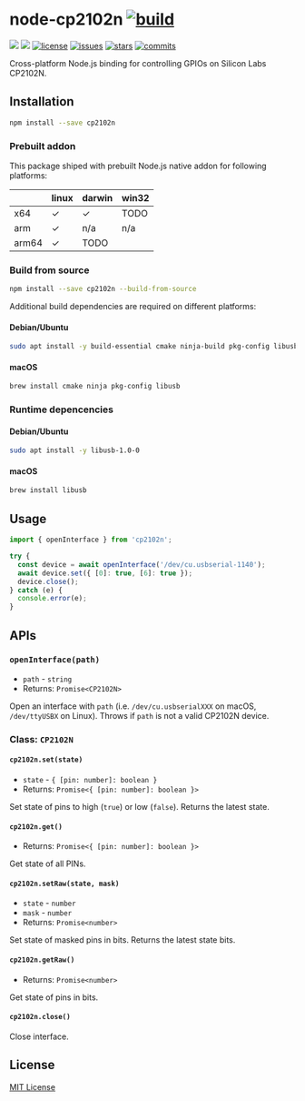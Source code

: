 node-cp2102n [![build](https://github.com/xingrz/node-cp2102n/actions/workflows/build.yml/badge.svg)](https://github.com/xingrz/node-cp2102n/actions/workflows/build.yml)
==========

[![][npm-version]][npm-url] [![][npm-downloads]][npm-url] [![license][license-img]][license-url] [![issues][issues-img]][issues-url] [![stars][stars-img]][stars-url] [![commits][commits-img]][commits-url]

Cross-platform Node.js binding for controlling GPIOs on Silicon Labs CP2102N.

## Installation

```sh
npm install --save cp2102n
```

### Prebuilt addon

This package shiped with prebuilt Node.js native addon for following platforms:

|       | linux | darwin | win32 |
|-------|-------|--------|-------|
| x64   | ✓     | ✓      | TODO  |
| arm   | ✓     | n/a    | n/a   |
| arm64 | ✓     | TODO   |       |

### Build from source

```sh
npm install --save cp2102n --build-from-source
```

Additional build dependencies are required on different platforms:

#### Debian/Ubuntu

```sh
sudo apt install -y build-essential cmake ninja-build pkg-config libusb-1.0-0-dev
```

#### macOS

```sh
brew install cmake ninja pkg-config libusb
```

### Runtime depencencies

#### Debian/Ubuntu

```sh
sudo apt install -y libusb-1.0-0
```

#### macOS

```sh
brew install libusb
```

## Usage

```ts
import { openInterface } from 'cp2102n';

try {
  const device = await openInterface('/dev/cu.usbserial-1140');
  await device.set({ [0]: true, [6]: true });
  device.close();
} catch (e) {
  console.error(e);
}
```

## APIs

### `openInterface(path)`

* `path` - `string`
* Returns: `Promise<CP2102N>`

Open an interface with `path` (i.e. `/dev/cu.usbserialXXX` on macOS, `/dev/ttyUSBX` on Linux). Throws if `path` is not a valid CP2102N device.

### Class: `CP2102N`

#### `cp2102n.set(state)`

* `state` - `{ [pin: number]: boolean }`
* Returns: `Promise<{ [pin: number]: boolean }>`

Set state of pins to high (`true`) or low (`false`). Returns the latest state.

#### `cp2102n.get()`

* Returns: `Promise<{ [pin: number]: boolean }>`

Get state of all PINs.

#### `cp2102n.setRaw(state, mask)`

* `state` - `number`
* `mask` - `number`
* Returns: `Promise<number>`

Set state of masked pins in bits. Returns the latest state bits.

#### `cp2102n.getRaw()`

* Returns: `Promise<number>`

Get state of pins in bits.

#### `cp2102n.close()`

Close interface.

## License

[MIT License](LICENSE)

[npm-version]: https://img.shields.io/npm/v/cp2102n.svg?style=flat-square
[npm-downloads]: https://img.shields.io/npm/dm/cp2102n.svg?style=flat-square
[npm-url]: https://www.npmjs.org/package/cp2102n
[license-img]: https://img.shields.io/github/license/xingrz/node-cp2102n?style=flat-square
[license-url]: LICENSE
[issues-img]: https://img.shields.io/github/issues/xingrz/node-cp2102n?style=flat-square
[issues-url]: https://github.com/xingrz/node-cp2102n/issues
[stars-img]: https://img.shields.io/github/stars/xingrz/node-cp2102n?style=flat-square
[stars-url]: https://github.com/xingrz/node-cp2102n/stargazers
[commits-img]: https://img.shields.io/github/last-commit/xingrz/node-cp2102n?style=flat-square
[commits-url]: https://github.com/xingrz/node-cp2102n/commits/master
